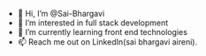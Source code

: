 - 👋 Hi, I’m @Sai-Bhargavi
- 👀 I’m interested in full stack development
- 🌱 I’m currently learning front end technologies
- 📫 Reach me out on LinkedIn(sai bhargavi aireni).

<!---
Sai-Bhargavi/Sai-Bhargavi is a ✨ special ✨ repository because its `README.md` (this file) appears on your GitHub profile.
You can click the Preview link to take a look at your changes.
--->
